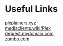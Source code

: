 # Useful Links

[plxplainers.xyz](https://www.plxplainers.xyz/)<br>
[mediaclients.wiki/Plex](https://mediaclients.wiki/Plex)<br>
[request.mydomain.com](https://request.mydomain.com/)<br>
[zombo.com](https://www.zombo.com/)
